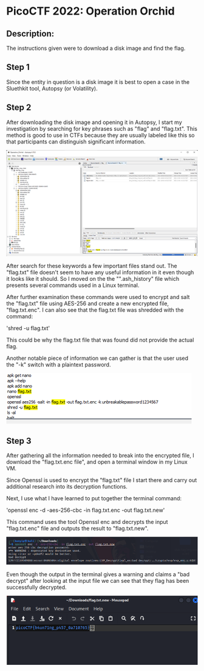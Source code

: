# PicoCTF 2022: Operation Orchid
## Description: 
The instructions given were to download a disk image and find the flag.

## Step 1
Since the entity in question is a disk image it is best to open a case in the Sluethkit tool, Autopsy (or Volatility).

## Step 2
After downloading the disk image and opening it in Autopsy, I start my investigation by searching for key phrases such as "flag" and "flag.txt". This method is good to use in CTFs because they are usually labeled like this so that participants can distinguish significant information.

![](/picoCTF2022/images/OpOrchid_images/Operation_Orchid1.png)


After search for these keywords a few important files stand out. The "flag.txt" file doesn't seem to have any useful information in it even though it looks like it should. So I moved on the the "".ash_history" file which presents several commands used in a Linux terminal.

After further examination these commands were used to encrypt and salt the "flag.txt" file using AES-256 and create a new encrypted file, "flag.txt.enc". I can also see that the flag.txt file was shredded with the command: 

'shred -u flag.txt' 

This could be why the flag.txt file that was found did not provide the actual flag.

Another notable piece of information we can gather is that the user used the "-k" switch with a plaintext password.

![](/picoCTF2022/images/OpOrchid_images/Operation_Orchid2.png)

## Step 3

After gathering all the information needed to break into the encrypted file, I download the "flag.txt.enc file", and open a terminal window in my Linux VM.

Since Openssl is used to encrypt the "flag.txt" file I start there and carry out additional research into its decryption functions.

Next, I use what I have learned to put together the terminal command:

'openssl enc -d -aes-256-cbc -in flag.txt.enc -out flag.txt.new'

This command uses the tool Openssl enc and decrypts the input "flag.txt.enc" file and outputs the result to "flag.txt.new".

![](/picoCTF2022/images/OpOrchid_images/Operation_Orchid4.png)

Even though the output in the terminal gives a warning and claims a "bad decrypt" after looking at the input file we can see that they flag has been successfully decrypted.

![](/picoCTF2022/images/OpOrchid_images/Operation_Orchid5.png)


